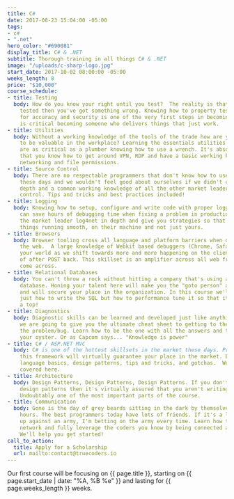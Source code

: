 ```yaml
---
title: C#
date: 2017-08-23 15:04:00 -05:00
tags:
- c#
- ".net"
hero_color: "#690081"
display_title: C# & .NET
subtitle: Thorough training in all things C# & .NET
image: "/uploads/c-sharp-logo.jpg"
start_date: 2017-10-02 08:00:00 -05:00
weeks_length: 8
price: "$10,000"
course_schedule:
- title: Testing
  body: How do you know your right until you test?  The reality is that if you haven't
    tested then you've got something wrong. Knowing how to property test your code
    for accuracy and security is one of the very first steps in becoming a coder and
    is critical becoming someone who delivers things that just work.
- title: Utilities
  body: Without a working knowledge of the tools of the trade how are you expected
    to be valuable in the workplace? Learning the essentials utilities of the trade
    are as critical as a plumber knowing how to use a wrench. It's absolutely essential
    that you know how to get around VPN, RDP and have a basic working knowledge of
    networking and file permissions.
- title: Source Control
  body: There are no respectable programmers that don't know how to use source control
    these days and we wouldn't feel good about ourselves if we didn't cover Git in
    depth and a common working knowledge of all the other market leaders in source
    control. Tips and tricks and best practices included!
- title: Logging
  body: Knowing how to setup, configure and write code with proper logging conventions
    can save hours of debugging time when fixing a problem in production. We cover
    the market leader log4net in depth and give you strategies so that you can keep
    things running smooth, on their machine and not just yours.
- title: Browsers
  body: Browser tooling cross all language and platform barriers when developing for
    the web.  A large knowledge of Webkit based debuggers (Chrome, Safari) can change
    your world as we shift towards more and more happening on the client side instead
    of after POST back. This skillset is an amplifier across all web frameworks you
    come across.
- title: Relational Databases
  body: You can't throw a rock without hitting a company that's using a relational
    database. Honing your talent here will make you the "goto person" at any organization
    and will secure your place in the organization. In this course we'll learn not
    just how to write the SQL but how to performance tune it so that it spins like
    a top!
- title: Diagnostics
  body: Diagnostic skills can be learned and developed just like anything else and
    we are going to give you the ultimate cheat sheet to getting to the bottom of
    the problem/bug. Learn how to be the one with all the answers and the world is
    your oyster. Or as Capcom says... "Knowledge is power"
- title: C# / ASP.NET MVC
  body: C# is one of the hottest skillsets in the market these days. Proficiency in
    this framework will virtually guarantee your place in the market. End to end from
    language basics, design patterns, tips and tricks, and gotchas.  We have it all
    covered here.
- title: Architecture
  body: Design Patterns, Design Patterns, Design Patterns. If you don't know the common
    design patterns then it's virtually assured that you aren't writing testable code.
    Undoubtably one of the most important parts of the course.
- title: Communication
  body: Gone is the day of grey beards sitting in the dark by themselves coding for
    hours. The best programmers today have lots of friends. If it's a lone soldier
    up against an army, I'm betting on the army every time. Learn how to expand your
    network and fully leverage the coders you know by being connected and being engaged.
    We'll help you get started!
call_to_action:
  title: Apply for a Scholarship
  url: mailto:contact@truecoders.io
---
```


Our first course will be focusing on {{ page.title }},
starting on {{ page.start_date | date: "%A, %B %e" }}
and lasting for {{ page.weeks_length }} weeks.